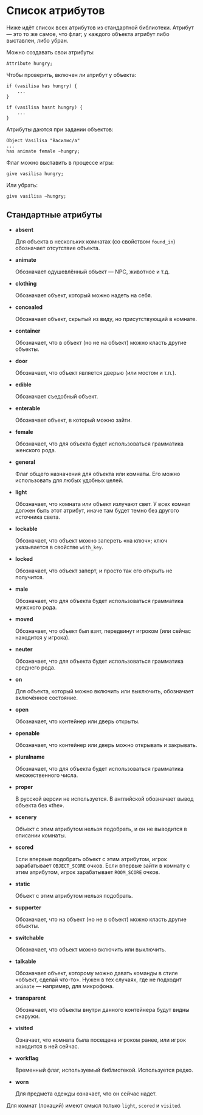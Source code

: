 # Список атрибутов

Ниже идёт список всех атрибутов из стандартной библиотеки. Атрибут — это то же самое, что флаг; у каждого объекта атрибут либо выставлен, либо убран.

Можно создавать свои атрибуты:

```
Attribute hungry;
```

Чтобы проверить, включен ли атрибут у объекта:

```
if (vasilisa has hungry) {
    ...
}
```
```
if (vasilisa hasnt hungry) {
    ...
}
```

Атрибуты даются при задании объектов:
```
Object Vasilisa "Василис/а"
...
has animate female ~hungry;
```

Флаг можно выставить в процессе игры:

```
give vasilisa hungry;
```

Или убрать:

```
give vasilisa ~hungry;
```

## Стандартные атрибуты

* **absent**
  
  Для объекта в нескольких комнатах (со свойством `found_in`) обозначает отсутствие объекта.

* **animate**

  Обозначает одушевлённый объект — NPC, животное и т.д.

* **clothing**

  Обозначает объект, который можно надеть на себя.

* **concealed**

  Обозначает объект, скрытый из виду, но присутствующий в комнате.

* **container**

  Обозначает, что в объект (но не на объект) можно класть другие объекты.

* **door**

  Обозначает, что объект является дверью (или мостом и т.п.).

* **edible**

  Обозначает съедобный объект.

* **enterable**

  Обозначает объект, в который можно зайти.

* **female**

  Обозначает, что для объекта будет использоваться грамматика женского рода.

* **general**
  
  Флаг общего назначения для объекта или комнаты. Его можно использовать для любых удобных целей.

* **light**

  Обозначает, что комната или объект излучают свет. У всех комнат должен быть этот атрибут, иначе там будет темно без другого источника света.

* **lockable**

  Обозначает, что объект можно запереть «на ключ»; ключ указывается в свойстве `with_key`.

* **locked**

  Обозначает, что объект заперт, и просто так его открыть не получится.

* **male**

  Обозначает, что для объекта будет использоваться грамматика мужского рода.

* **moved**

  Обозначает, что объект был взят, передвинут игроком (или сейчас находится у игрока).

* **neuter**

  Обозначает, что для объекта будет использоваться грамматика среднего рода.

* **on**

  Для объекта, который можно включить или выключить, обозначает включённое состояние.

* **open**

  Обозначает, что контейнер или дверь открыты.

* **openable**

  Обозначает, что контейнер или дверь можно открывать и закрывать.

* **pluralname**

  Обозначает, что для объекта будет использоваться грамматика множественного числа.

* **proper**

  В русской версии не используется. В английской обозначает вывод объекта без «the».

* **scenery**

  Объект с этим атрибутом нельзя подобрать, и он не выводится в описании комнаты.

* **scored**

  Если впервые подобрать объект с этим атрибутом, игрок зарабатывает `OBJECT_SCORE` очков. Если впервые зайти в комнату с этим атрибутом, игрок зарабатывает `ROOM_SCORE` очков.

* **static**

  Объект с этим атрибутом нельзя подобрать.

* **supporter**

  Обозначает, что на объект (но не в объект) можно класть другие объекты.

* **switchable**

  Обозначает, что объект можно включить или выключить.

* **talkable**

  Обозначает объект, которому можно давать команды в стиле «объект, сделай что-то». Нужен в тех случаях, где не подходит `animate` — например, для микрофона.

* **transparent**

  Обозначает, что объекты внутри данного контейнера будут видны снаружи.

* **visited**

  Означает, что комната была посещена игроком ранее, или игрок находится в ней сейчас.

* **workflag**

  Временный флаг, используемый библиотекой. Используется редко.

* **worn**

  Для предмета одежды означает, что он сейчас надет.

Для комнат (локаций) имеют смысл только `light`, `scored` и `visited`.